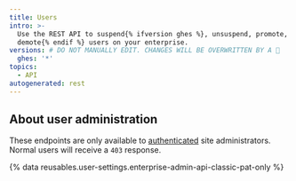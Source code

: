 ```yaml
---
title: Users
intro: >-
  Use the REST API to suspend{% ifversion ghes %}, unsuspend, promote, and
  demote{% endif %} users on your enterprise.
versions: # DO NOT MANUALLY EDIT. CHANGES WILL BE OVERWRITTEN BY A 🤖
  ghes: '*'
topics:
  - API
autogenerated: rest
---
```


## About user administration

These endpoints are only available to [authenticated](/rest/overview/authenticating-to-the-rest-api) site administrators. Normal users will receive a `403` response.

{% data reusables.user-settings.enterprise-admin-api-classic-pat-only %}

<!-- Content after this section is automatically generated -->
